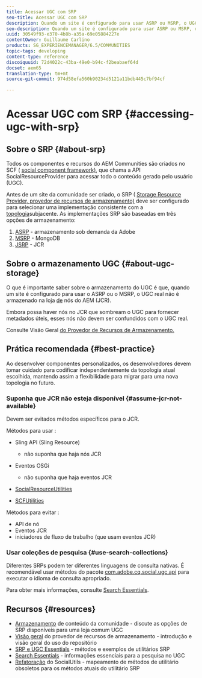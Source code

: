 ```yaml
---
title: Acessar UGC com SRP
seo-title: Acessar UGC com SRP
description: Quando um site é configurado para usar ASRP ou MSRP, o UGC real não é armazenado no armazenamento de nós do AEM (JCR)
seo-description: Quando um site é configurado para usar ASRP ou MSRP, o UGC real não é armazenado no armazenamento de nós do AEM (JCR)
uuid: 30549f93-e370-4b8b-a35a-69e05884227e
contentOwner: Guillaume Carlino
products: SG_EXPERIENCEMANAGER/6.5/COMMUNITIES
topic-tags: developing
content-type: reference
discoiquuid: 72d4022c-43ba-49e0-b94c-f2beabaef64d
docset: aem65
translation-type: tm+mt
source-git-commit: 974d58efa560b90234d5121a11bdb445c7bf94cf

---
```



# Acessar UGC com SRP {#accessing-ugc-with-srp}

## Sobre o SRP {#about-srp}

Todos os componentes e recursos do AEM Communities são criados no SCF ( [social component framework)](/help/communities/scf.md), que chama a API SocialResourceProvider para acessar todo o conteúdo gerado pelo usuário (UGC).

Antes de um site da comunidade ser criado, o SRP ( [Storage Resource Provider, provedor de recursos de armazenamento)](/help/communities/working-with-srp.md) deve ser configurado para selecionar uma implementação consistente com a [topologia](/help/communities/topologies.md)subjacente. As implementações SRP são baseadas em três opções de armazenamento:

1. [ASRP](/help/communities/asrp.md) - armazenamento sob demanda da Adobe
1. [MSRP](/help/communities/msrp.md) - MongoDB
1. [JSRP](/help/communities/jsrp.md) - JCR

## Sobre o armazenamento UGC {#about-ugc-storage}

O que é importante saber sobre o armazenamento do UGC é que, quando um site é configurado para usar o ASRP ou o MSRP, o UGC real não é armazenado na loja [de](/help/sites-deploying/data-store-config.md) nós do AEM (JCR).

Embora possa haver nós no JCR que sombream o UGC para fornecer metadados úteis, esses nós não devem ser confundidos com o UGC real.

Consulte Visão Geral [do Provedor de Recursos de Armazenamento.](/help/communities/srp.md)

## Prática recomendada {#best-practice}

Ao desenvolver componentes personalizados, os desenvolvedores devem tomar cuidado para codificar independentemente da topologia atual escolhida, mantendo assim a flexibilidade para migrar para uma nova topologia no futuro.

### Suponha que JCR não esteja disponível {#assume-jcr-not-available}

Devem ser evitados métodos específicos para o JCR.

Métodos para usar :

* Sling API (Sling Resource)

   * não suponha que haja nós JCR

* Eventos OSGi

   * não suponha que haja eventos JCR

* [SocialResourceUtilities](/help/communities/socialutils.md#socialresourceutilities-package)
* [SCFUtilities](/help/communities/socialutils.md#scfutilities-package)

Métodos para evitar :

* API de nó
* Eventos JCR
* iniciadores de fluxo de trabalho (que usam eventos JCR)

### Usar coleções de pesquisa {#use-search-collections}

Diferentes SRPs podem ter diferentes linguagens de consulta nativas. É recomendável usar métodos do pacote [com.adobe.cq.social.ugc.api](https://helpx.adobe.com/experience-manager/6-5/sites/developing/using/reference-materials/javadoc/com/adobe/cq/social/ugc/api/package-summary.html) para executar o idioma de consulta apropriado.

Para obter mais informações, consulte [Search Essentials](/help/communities/search-implementation.md).

## Recursos {#resources}

* [Armazenamento](/help/communities/working-with-srp.md) de conteúdo da comunidade - discute as opções de SRP disponíveis para uma loja comum UGC
* [Visão geral](/help/communities/srp.md) do provedor de recursos de armazenamento - introdução e visão geral do uso do repositório
* [SRP e UGC Essentials](/help/communities/srp-and-ugc.md) - métodos e exemplos de utilitários SRP
* [Search Essentials](/help/communities/search-implementation.md) - informações essenciais para a pesquisa no UGC
* [Refatoração](/help/communities/socialutils.md) do SocialUtils - mapeamento de métodos de utilitário obsoletos para os métodos atuais do utilitário SRP

